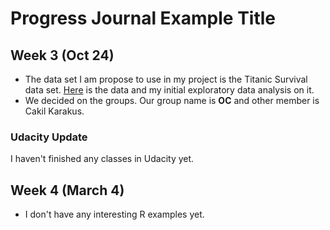 # Progress Journal Example Title

## Week 3 (Oct 24)

+ The data set I am propose to use in my project is the Titanic Survival data set. [Here](https://www.kaggle.com/mrisdal/exploring-survival-on-the-titanic) is the data and my initial exploratory data analysis on it.
+ We decided on the groups. Our group name is **OC** and other member is Cakil Karakus.

### Udacity Update 
I haven't finished any classes in Udacity yet. 

## Week 4 (March 4)

+ I don't have any interesting R examples yet.

